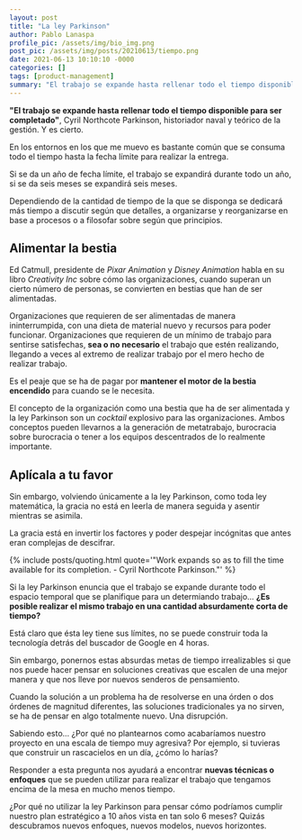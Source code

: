 ```yaml
---
layout: post
title: "La ley Parkinson"
author: Pablo Lanaspa
profile_pic: /assets/img/bio_img.png
post_pic: /assets/img/posts/20210613/tiempo.png
date: 2021-06-13 10:10:10 -0000
categories: []
tags: [product-management]
summary: "El trabajo se expande hasta rellenar todo el tiempo disponible para ser completado."
---
```


**"El trabajo se expande hasta rellenar todo el tiempo disponible para ser completado"**, Cyril Northcote Parkinson, historiador naval y teórico de la gestión. Y es cierto.

En los entornos en los que me muevo es bastante común que se consuma todo el tiempo hasta la fecha límite para realizar la entrega.

Si se da un año de fecha límite, el trabajo se expandirá durante todo un año, si se da seis meses se expandirá seis meses.

Dependiendo de la cantidad de tiempo de la que se disponga se dedicará más tiempo a discutir según que detalles, a organizarse y reorganizarse en base a procesos o a filosofar sobre según que principios.

## Alimentar la bestia

Ed Catmull, presidente de *Pixar Animation* y *Disney Animation* habla en su libro *Creativity Inc* sobre cómo las organizaciones, cuando superan un cierto número de personas, se convierten en bestias que han de ser alimentadas.

Organizaciones que requieren de ser alimentadas de manera ininterrumpida, con una dieta de material nuevo y recursos para poder funcionar. Organizaciones que requieren de un mínimo de trabajo para sentirse satisfechas, **sea o no necesario** el trabajo que estén realizando, llegando a veces al extremo de realizar trabajo por el mero hecho de realizar trabajo.

Es el peaje que se ha de pagar por **mantener el motor de la bestia encendido** para cuando se le necesita.

El concepto de la organización como una bestia que ha de ser alimentada y la ley Parkinson son un *cocktail* explosivo para las organizaciones. Ambos conceptos pueden llevarnos a la generación de metatrabajo, burocracia sobre burocracia o tener a los equipos descentrados de lo realmente importante.

## Aplícala a tu favor

Sin embargo, volviendo únicamente a la ley Parkinson, como toda ley matemática, la gracia no está en leerla de manera seguida y asentir mientras se asimila. 

La gracia está en invertir los factores y poder despejar incógnitas que antes eran complejas de descifrar.

{% include posts/quoting.html quote='"Work expands so as to fill the time available for its completion. - Cyril Northcote Parkinson."' %}

Si la ley Parkinson enuncia que el trabajo se expande durante todo el espacio temporal que se planifique para un determiando trabajo... **¿Es posible realizar el mismo trabajo en una cantidad absurdamente corta de tiempo?**

Está claro que ésta ley tiene sus límites, no se puede construir toda la tecnología detrás del buscador de Google en 4 horas.

Sin embargo, ponernos estas absurdas metas de tiempo irrealizables si que nos puede hacer pensar en soluciones creativas que escalen de una mejor manera y que nos lleve por nuevos senderos de pensamiento.

Cuando la solución a un problema ha de resolverse en una órden o dos órdenes de magnitud diferentes, las soluciones tradicionales ya no sirven, se ha de pensar en algo totalmente nuevo. Una disrupción.

Sabiendo esto... ¿Por qué no plantearnos como acabaríamos nuestro proyecto en una escala de tiempo muy agresiva? Por ejemplo, si tuvieras que construir un rascacielos en un día, ¿cómo lo harías? 

Responder a esta pregunta nos ayudará a encontrar **nuevas técnicas o enfoques** que se pueden utilizar para realizar el trabajo que tengamos encima de la mesa en mucho menos tiempo.


¿Por qué no utilizar la ley Parkinson para pensar cómo podríamos cumplir nuestro plan estratégico a 10 años vista en tan solo 6 meses? Quizás descubramos nuevos enfoques, nuevos modelos, nuevos horizontes.